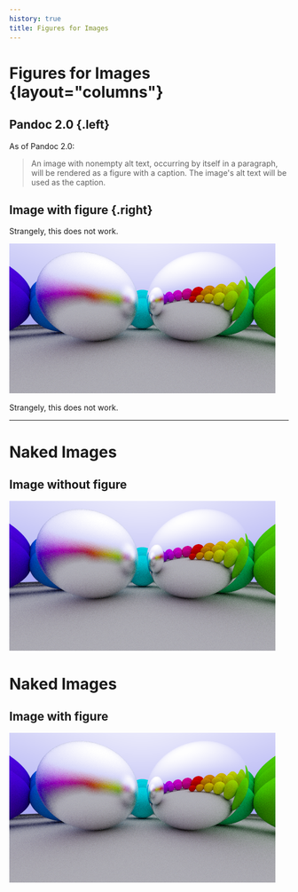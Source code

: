 ```yaml
---
history: true
title: Figures for Images
---
```


# Figures for Images {layout="columns"}

## Pandoc 2.0 {.left}

As of Pandoc 2.0:

> An image with nonempty alt text, occurring by itself in a paragraph,
> will be rendered as a figure with a caption. The image's alt text will
> be used as the caption.

## Image with figure {.right}

Strangely, this does not work.

![This is the alt text of the image](include/06-metal.png)

Strangely, this does not work.

------------------------------------------------------------------------

# Naked Images

## Image without figure

![](include/06-metal.png)

# Naked Images

## Image with figure

![Alt text as figure](include/06-metal.png)
